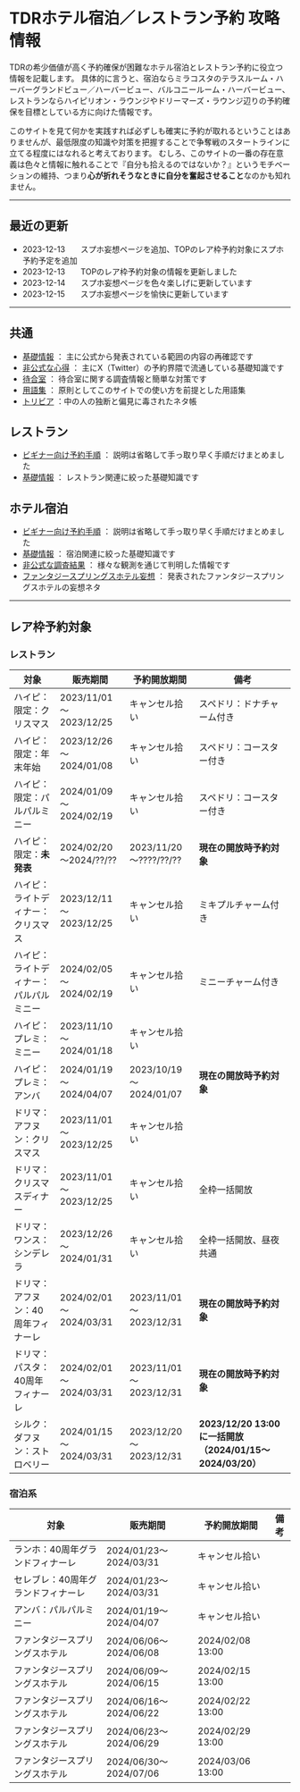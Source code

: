 # TDRホテル宿泊／レストラン予約 攻略情報

TDRの希少価値が高く予約確保が困難なホテル宿泊とレストラン予約に役立つ情報を記載します。
具体的に言うと、宿泊ならミラコスタのテラスルーム・ハーバーグランドビュー／ハーバービュー、バルコニールーム・ハーバービュー、レストランならハイピリオン・ラウンジやドリーマーズ・ラウンジ辺りの予約確保を目標としている方に向けた情報です。

このサイトを見て何かを実践すれば必ずしも確実に予約が取れるということはありませんが、最低限度の知識や対策を把握することで争奪戦のスタートラインに立てる程度にはなれると考えております。
むしろ、このサイトの一番の存在意義は色々と情報に触れることで『自分も拾えるのではないか？』というモチベーションの維持、つまり**心が折れそうなときに自分を奮起させること**なのかも知れません。

----

## 最近の更新

* 2023-12-13　　スプホ妄想ページを追加、TOPのレア枠予約対象にスプホ予約予定を追加
* 2023-12-13　　TOPのレア枠予約対象の情報を更新しました
* 2023-12-14　　スプホ妄想ページを色々楽しげに更新しています
* 2023-12-15　　スプホ妄想ページを愉快に更新しています

----

## 共通

* [基礎情報](./common/basics.md) ： 主に公式から発表されている範囲の内容の再確認です
* [非公式な心得](./common/hints.md) ： 主にX（Twitter）の予約界隈で流通している基礎知識です
* [待合室](./common/queue.md) ： 待合室に関する調査情報と簡単な対策です
* [用語集](./common/glossary.md) ： 原則としてこのサイトでの使い方を前提とした用語集
* [トリビア](./common/trivia.md) ：中の人の独断と偏見に毒されたネタ帳

## レストラン
* [ビギナー向け予約手順](./restaurant/for_begginer.md) ： 説明は省略して手っ取り早く手順だけまとめました
* [基礎情報](./restaurant/basics.md) ： レストラン関連に絞った基礎知識です

## ホテル宿泊
* [ビギナー向け予約手順](./hotel/for_begginer.md) ： 説明は省略して手っ取り早く手順だけまとめました
* [基礎情報](./hotel/basics.md) ： 宿泊関連に絞った基礎知識です
* [非公式な調査結果](./hotel/research.md) ： 様々な観測を通じて判明した情報です
* [ファンタジースプリングスホテル妄想](./hotel/fsh_fantasize.md) ： 発表されたファンタジースプリングスホテルの妄想ネタ

----

## レア枠予約対象

### レストラン

| 対象 | 販売期間 | 予約開放期間 | 備考 |
| ------------- | ------------- | ------------- | ------------- |
| ハイピ：限定：クリスマス | 2023/11/01～2023/12/25 |キャンセル拾い | スペドリ：ドナチャーム付き |
| ハイピ：限定：年末年始 | 2023/12/26～2024/01/08 | キャンセル拾い | スペドリ：コースター付き |
| ハイピ：限定：パルパルミニー | 2024/01/09～2024/02/19 | キャンセル拾い | スペドリ：コースター付き |
| ハイピ：限定：**未発表** | 2024/02/20～2024/??/?? | 2023/11/20～????/??/?? | **現在の開放時予約対象** |
| ハイピ：ライトディナー：クリスマス | 2023/12/11～2023/12/25 | キャンセル拾い | ミキプルチャーム付き |
| ハイピ：ライトディナー：パルパルミニー | 2024/02/05～2024/02/19 | キャンセル拾い | ミニーチャーム付き |
| ハイピ：プレミ：ミニー | 2023/11/10～2024/01/18 | キャンセル拾い | |
| ハイピ：プレミ：アンバ | 2024/01/19～2024/04/07 | 2023/10/19～2024/01/07 | **現在の開放時予約対象** |
| ドリマ：アフヌン：クリスマス | 2023/11/01～2023/12/25 | キャンセル拾い |  |
| ドリマ：クリスマスディナー | 2023/11/01～2023/12/25 | キャンセル拾い | 全枠一括開放 |
| ドリマ：ワンス：シンデレラ | 2023/12/26～2024/01/31 | キャンセル拾い | 全枠一括開放、昼夜共通 |
| ドリマ：アフヌン：40周年フィナーレ | 2024/02/01～2024/03/31 | 2023/11/01～2023/12/31 |  **現在の開放時予約対象** |
| ドリマ：パスタ：40周年フィナーレ | 2024/02/01～2024/03/31 | 2023/11/01～2023/12/31 |  **現在の開放時予約対象** |
| シルク：ダフヌン：ストロベリー | 2024/01/15～2024/03/31 | 2023/12/20～2023/12/31 | **2023/12/20 13:00に一括開放（2024/01/15～2024/03/20）** |

### 宿泊系

| 対象 | 販売期間 | 予約開放期間 | 備考 |
| ------------- | ------------- | ------------- | ------------- |
| ランホ：40周年グランドフィナーレ | 2024/01/23～2024/03/31 | キャンセル拾い |  |
| セレブレ：40周年グランドフィナーレ | 2024/01/23～2024/03/31 | キャンセル拾い |  |
| アンバ：パルパルミニー | 2024/01/19～2024/04/07 | キャンセル拾い |  |
| ファンタジースプリングスホテル | 2024/06/06～2024/06/08 | 2024/02/08 13:00 |  |
| ファンタジースプリングスホテル | 2024/06/09～2024/06/15 | 2024/02/15 13:00 |  |
| ファンタジースプリングスホテル | 2024/06/16～2024/06/22 | 2024/02/22 13:00 |  |
| ファンタジースプリングスホテル | 2024/06/23～2024/06/29 | 2024/02/29 13:00 |  |
| ファンタジースプリングスホテル | 2024/06/30～2024/07/06 | 2024/03/06 13:00 |  |
